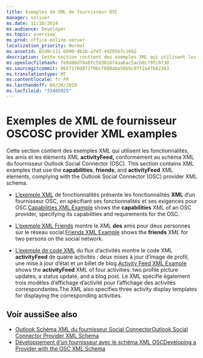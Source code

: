 ```yaml
---
title: Exemples de XML de fournisseur OSC
manager: soliver
ms.date: 11/16/2014
ms.audience: Developer
ms.topic: overview
ms.prod: office-online-server
localization_priority: Normal
ms.assetid: 65d0c111-b090-4b1b-a747-44285b7c16b2
description: Cette section contient des exemples XML qui utilisent les fonctionnalités, les amis et les éléments XML activityFeed, conformément au schéma XML du fournisseur Outlook Social Connector (OSC).
ms.openlocfilehash: fe8d88d70a8fc593016f4aa6ac5acb0c79fcbf30
ms.sourcegitcommit: 8657170d071f9bcf680aba50b9c07f2a4fb82283
ms.translationtype: MT
ms.contentlocale: fr-FR
ms.lasthandoff: 04/28/2019
ms.locfileid: "33405925"
---
```

# <a name="osc-provider-xml-examples"></a><span data-ttu-id="e6000-103">Exemples de XML de fournisseur OSC</span><span class="sxs-lookup"><span data-stu-id="e6000-103">OSC provider XML examples</span></span>

<span data-ttu-id="e6000-104">Cette section contient des exemples XML qui utilisent les fonctionnalités, les amis et les éléments XML **activityFeed,** conformément au schéma XML du fournisseur Outlook Social Connector (OSC).  </span><span class="sxs-lookup"><span data-stu-id="e6000-104">This section contains XML examples that use the **capabilities**, **friends**, and **activityFeed** XML elements, complying with the Outlook Social Connector (OSC) provider XML schema.</span></span> 
  
- <span data-ttu-id="e6000-105">[L’exemple XML](capabilities-xml-example.md) de fonctionnalités présente les fonctionnalités **XML** d’un fournisseur OSC, en spécifiant ses fonctionnalités et ses exigences pour OSC.</span><span class="sxs-lookup"><span data-stu-id="e6000-105">[Capabilities XML Example](capabilities-xml-example.md) shows the **capabilities** XML of an OSC provider, specifying its capabilities and requirements for the OSC.</span></span> 
    
- <span data-ttu-id="e6000-106">[L’exemple XML Friends](friends-xml-example.md) montre le XML **des** amis pour deux personnes sur le réseau social.</span><span class="sxs-lookup"><span data-stu-id="e6000-106">[Friends XML Example](friends-xml-example.md) shows the **friends** XML for two persons on the social network.</span></span> 
    
- <span data-ttu-id="e6000-107">[L’exemple de code XML](activity-feed-xml-example.md) du flux d’activités montre le code XML **activityFeed** de quatre activités : deux mises à jour d’image de profil, une mise à jour d’état et un billet de blog.</span><span class="sxs-lookup"><span data-stu-id="e6000-107">[Activity Feed XML Example](activity-feed-xml-example.md) shows the **activityFeed** XML of four activities: two profile picture updates, a status update, and a blog post.</span></span> <span data-ttu-id="e6000-108">Le XML spécifie également trois modèles d’affichage d’activité pour l’affichage des activités correspondantes.</span><span class="sxs-lookup"><span data-stu-id="e6000-108">The XML also specifies three activity display templates for displaying the corresponding activities.</span></span> 
    
## <a name="see-also"></a><span data-ttu-id="e6000-109">Voir aussi</span><span class="sxs-lookup"><span data-stu-id="e6000-109">See also</span></span>

- [<span data-ttu-id="e6000-110">Outlook Schéma XML du fournisseur Social Connector</span><span class="sxs-lookup"><span data-stu-id="e6000-110">Outlook Social Connector Provider XML Schema</span></span>](outlook-social-connector-provider-xml-schema.md)
- [<span data-ttu-id="e6000-111">Développement d'un fournisseur avec le schéma XML OSC</span><span class="sxs-lookup"><span data-stu-id="e6000-111">Developing a Provider with the OSC XML Schema</span></span>](developing-a-provider-with-the-osc-xml-schema.md)

